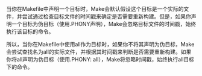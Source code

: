 当你在Makefile中声明一个目标时，Make会默认假设这个目标是一个实际的文件，并尝试通过检查目标文件的时间戳来确定是否需要重新构建。但是，如果你声明一个目标为伪目标（使用.PHONY声明），Make会忽略目标文件的时间戳，始终执行该目标的命令。

所以，当你在Makefile中使用all作为目标时，如果你不将其声明为伪目标，Make会尝试查找名为all的实际文件，并根据其时间戳来判断是否需要重新构建。如果你将all声明为伪目标（使用.PHONY: all），Make将忽略时间戳，始终执行all目标下的命令。
